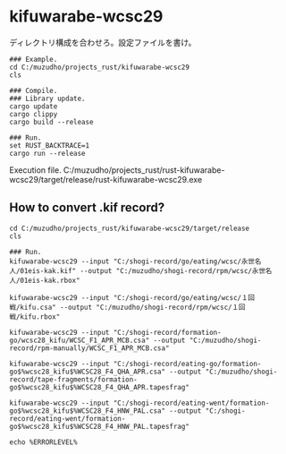 # kifuwarabe-wcsc29

ディレクトリ構成を合わせろ。設定ファイルを書け。

```Shell
### Example.
cd C:/muzudho/projects_rust/kifuwarabe-wcsc29
cls
 
### Compile.
### Library update.
cargo update
cargo clippy
cargo build --release
 
### Run.
set RUST_BACKTRACE=1
cargo run --release
```
 
Execution file.
C:/muzudho/projects_rust/rust-kifuwarabe-wcsc29/target/release/rust-kifuwarabe-wcsc29.exe

## How to convert .kif record?

```Shell
cd C:/muzudho/projects_rust/kifuwarabe-wcsc29/target/release
cls
 
### Run.
kifuwarabe-wcsc29 --input "C:/shogi-record/go/eating/wcsc/永世名人/01eis-kak.kif" --output "C:/muzudho/shogi-record/rpm/wcsc/永世名人/01eis-kak.rbox"

kifuwarabe-wcsc29 --input "C:/shogi-record/go/eating/wcsc/１回戦/kifu.csa" --output "C:/muzudho/shogi-record/rpm/wcsc/１回戦/kifu.rbox"

kifuwarabe-wcsc29 --input "C:/shogi-record/formation-go/wcsc28_kifu/WCSC_F1_APR_MCB.csa" --output "C:/muzudho/shogi-record/rpm-manually/WCSC_F1_APR_MCB.csa"

kifuwarabe-wcsc29 --input "C:/shogi-record/eating-go/formation-go$%wcsc28_kifu$%WCSC28_F4_QHA_APR.csa" --output "C:/muzudho/shogi-record/tape-fragments/formation-go$%wcsc28_kifu$%WCSC28_F4_QHA_APR.tapesfrag"

kifuwarabe-wcsc29 --input "C:/shogi-record/eating-went/formation-go$%wcsc28_kifu$%WCSC28_F4_HNW_PAL.csa" --output "C:/shogi-record/eating-went/formation-go$%wcsc28_kifu$%WCSC28_F4_HNW_PAL.tapesfrag"

echo %ERRORLEVEL%
```
